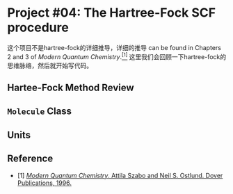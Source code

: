 # Project #04: The Hartree-Fock SCF procedure

这个项目不是hartree-fock的详细推导，详细的推导 can be found in Chapters 2 and 3 of *Modern Quantum Chemistry*.[<sup>[1]</sup>](#ref1) 这里我们会回顾一下hartree-fock的思维脉络，然后就开始写代码。

## Hartee-Fock Method Review




## `Molecule` Class






## Units


## Reference

* <a id="ref1"></a> [1] [*Modern Quantum Chemistry*. Attila Szabo and Neil S. Ostlund. Dover Publications, 1996.](https://www.amazon.com/Modern-Quantum-Chemistry-Introduction-Electronic/dp/0486691861)